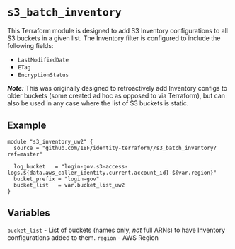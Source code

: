 # `s3_batch_inventory`

This Terraform module is designed to add S3 Inventory configurations to all S3 buckets in a given list. The Inventory filter is configured to include the following fields:

- `LastModifiedDate`
- `ETag`
- `EncryptionStatus`

***Note:*** This was originally designed to retroactively add Inventory configs to older buckets (some created ad hoc as opposed to via Terraform), but can also be used in any case where the list of S3 buckets is static.

## Example

```hcl
module "s3_inventory_uw2" {
  source = "github.com/18F/identity-terraform//s3_batch_inventory?ref=master"

  log_bucket   = "login-gov.s3-access-logs.${data.aws_caller_identity.current.account_id}-${var.region}"
  bucket_prefix = "login-gov"
  bucket_list   = var.bucket_list_uw2
}
```

## Variables

`bucket_list` - List of buckets (names only, *not* full ARNs) to have Inventory configurations added to them.
`region` - AWS Region

